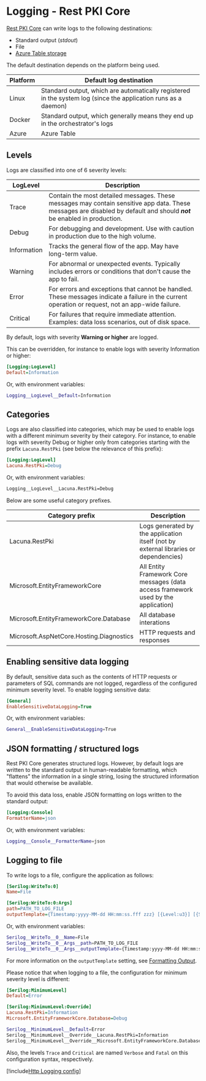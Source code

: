 ﻿# Logging - Rest PKI Core

[Rest PKI Core](../index.md) can write logs to the following destinations:

* Standard output (*stdout*)
* File
* [Azure Table storage](https://azure.microsoft.com/en-us/products/storage/tables/)

The default destination depends on the platform being used.

Platform | Default log destination
-------- | -----------------------
Linux    | Standard output, which are automatically registered in the system log (since the application runs as a daemon)
Docker   | Standard output, which generally means they end up in the orchestrator's logs
Azure    | Azure Table

## Levels

Logs are classified into one of 6 severity levels:

<!-- from https://learn.microsoft.com/en-us/aspnet/core/fundamentals/logging/#log-level -->

LogLevel    | Description
----------- | -----------
Trace       | Contain the most detailed messages. These messages may contain sensitive app data. These messages are disabled by default and should ***not*** be enabled in production.
Debug       | For debugging and development. Use with caution in production due to the high volume.
Information | Tracks the general flow of the app. May have long-term value.
Warning     | For abnormal or unexpected events. Typically includes errors or conditions that don't cause the app to fail.
Error       | For errors and exceptions that cannot be handled. These messages indicate a failure in the current operation or request, not an app-wide failure.
Critical    | For failures that require immediate attention. Examples: data loss scenarios, out of disk space.

By default, logs with severity **Warning or higher** are logged.

This can be overridden, for instance to enable logs with severity Information or higher:

```ini
[Logging:LogLevel]
Default=Information
```

Or, with environment variables:

```sh
Logging__LogLevel__Default=Information
```

## Categories

Logs are also classified into categories, which may be used to enable logs with a different minimum severity by their category. For instance, to enable logs with severity
Debug or higher only from categories starting with the prefix `Lacuna.RestPki` (see below the relevance of this prefix):

```ini
[Logging:LogLevel]
Lacuna.RestPki=Debug
```

Or, with environment variables:

```sh
Logging__LogLevel__Lacuna.RestPki=Debug
```

Below are some useful category prefixes.

Category prefix                          | Description
---------------------------------------- | -----------
Lacuna.RestPki                           | Logs generated by the application itself (not by external libraries or dependencies)
Microsoft.EntityFrameworkCore            | All Entity Framework Core messages (data access framework used by the application)
Microsoft.EntityFrameworkCore.Database   | All database interations
Microsoft.AspNetCore.Hosting.Diagnostics | HTTP requests and responses

## Enabling sensitive data logging

By default, sensitive data such as the contents of HTTP requests or parameters of SQL commands are not logged, regardless of the configured minimum severity level. To
enable logging sensitive data:

```ini
[General]
EnableSensitiveDataLogging=True
```

Or, with environment variables:

```sh
General__EnableSensitiveDataLogging=True
```

## JSON formatting / structured logs

Rest PKI Core generates structured logs. However, by default logs are written to the standard output in human-readable formatting, which "flattens" the information in a
single string, losing the structured information that would otherwise be available.

To avoid this data loss, enable JSON formatting on logs written to the standard output:

```ini
[Logging:Console]
FormatterName=json
```

Or, with environment variables:

```sh
Logging__Console__FormatterName=json
```

## Logging to file

To write logs to a file, configure the application as follows:

```ini
[Serilog:WriteTo:0]
Name=File

[Serilog:WriteTo:0:Args]
path=PATH_TO_LOG_FILE
outputTemplate={Timestamp:yyyy-MM-dd HH:mm:ss.fff zzz} [{Level:u3}] [{SourceContext}] {Message:lj}{NewLine}{Exception}
```

Or, with environment variables:

```sh
Serilog__WriteTo__0__Name=File
Serilog__WriteTo__0__Args__path=PATH_TO_LOG_FILE
Serilog__WriteTo__0__Args__outputTemplate={Timestamp:yyyy-MM-dd HH:mm:ss.fff zzz} [{Level:u3}] [{SourceContext}] {Message:lj}{NewLine}{Exception}
```

For more information on the `outputTemplate` setting, see [Formatting Output](https://github.com/serilog/serilog/wiki/Formatting-Output).

Please notice that when logging to a file, the configuration for minimum severity level is different:

```ini
[Serilog:MinimumLevel]
Default=Error

[Serilog:MinimumLevel:Override]
Lacuna.RestPki=Information
Microsoft.EntityFrameworkCore.Database=Debug
```

```sh
Serilog__MinimumLevel__Default=Error
Serilog__MinimumLevel__Override__Lacuna.RestPki=Information
Serilog__MinimumLevel__Override__Microsoft.EntityFrameworkCore.Database=Debug
```

Also, the levels `Trace` and `Critical` are named `Verbose` and `Fatal` on this configuration syntax, respectively.

<!-- TODO: document rolling file -->

[!include[Http Logging config](../../../includes/spa-config/http-logging-config.md)]
